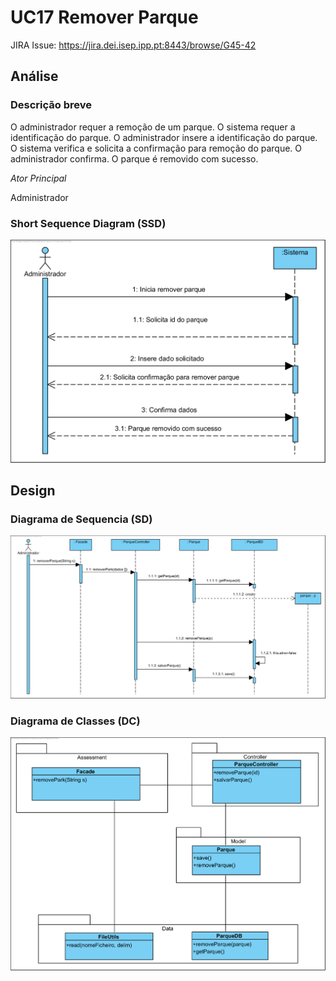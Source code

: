 # UC17 Remover Parque

JIRA Issue: https://jira.dei.isep.ipp.pt:8443/browse/G45-42

## Análise

### Descrição breve

O administrador requer a remoção de um parque. O
sistema requer a identificação do parque. O administrador insere a identificação do parque. O sistema verifica e solicita a confirmação para remoção do parque. O administrador confirma. O parque é removido com sucesso.

*Ator Principal*

Administrador

### Short Sequence Diagram (SSD)

![UC17_SSD.png](UC17_SSD.png)

## Design

### Diagrama de Sequencia (SD)

![UC17_SD.png](UC17_SD.png)

### Diagrama de Classes (DC)

![UC17_Dc.png](UC17_DC.png)


